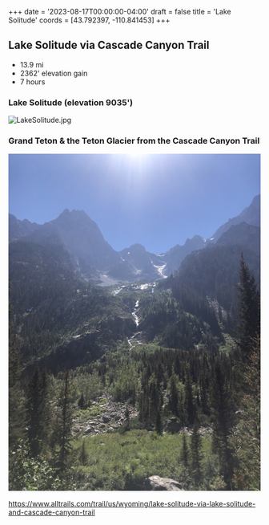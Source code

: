 +++
date = '2023-08-17T00:00:00-04:00'
draft = false
title = 'Lake Solitude'
coords = [43.792397, -110.841453]
+++

## Lake Solitude via Cascade Canyon Trail 

* 13.9 mi
* 2362' elevation gain
* 7 hours

### Lake Solitude (elevation 9035')
![LakeSolitude.jpg](LakeSolitude.jpg "Panorama of Lake Solitude")

### Grand Teton & the Teton Glacier from the Cascade Canyon Trail
![GrandTeton.jpg](GrandTeton.jpg "Grand Teton & the Teton Glacier")

https://www.alltrails.com/trail/us/wyoming/lake-solitude-via-lake-solitude-and-cascade-canyon-trail
